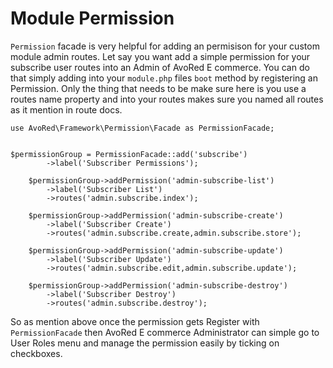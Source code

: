 
# Module Permission

`Permission` facade is very helpful for adding an permisison for your custom module admin routes. Let say you want add a simple permission for your subscribe user routes into an Admin of AvoRed E commerce. You can do that simply adding into your `module.php` files `boot` method by registering an Permission. Only the thing that needs to be make sure here is you use a routes name property and into your routes makes sure you named all routes as it mention in route docs. 

    use AvoRed\Framework\Permission\Facade as PermissionFacade;
    
    
    $permissionGroup = PermissionFacade::add('subscribe')
            ->label('Subscriber Permissions');

        $permissionGroup->addPermission('admin-subscribe-list')
            ->label('Subscriber List')
            ->routes('admin.subscribe.index');

        $permissionGroup->addPermission('admin-subscribe-create')
            ->label('Subscriber Create')
            ->routes('admin.subscribe.create,admin.subscribe.store');

        $permissionGroup->addPermission('admin-subscribe-update')
            ->label('Subscriber Update')
            ->routes('admin.subscribe.edit,admin.subscribe.update');

        $permissionGroup->addPermission('admin-subscribe-destroy')
            ->label('Subscriber Destroy')
            ->routes('admin.subscribe.destroy');


So as mention above once the permission gets Register with `PermissionFacade` then AvoRed E commerce Administrator can simple go to User Roles menu and manage the permission easily by ticking on checkboxes.
